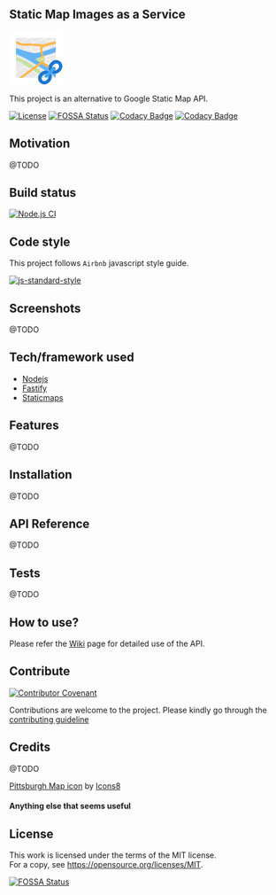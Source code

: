 ## Static Map Images as a Service
![Logo](./assets/logo-96.png)  

This project is an alternative to Google Static Map API.  

[![License](https://img.shields.io/github/license/gihan10/staticmap-service)](https://github.com/gihan10/staticmap-service/blob/main/LICENSE)
[![FOSSA Status](https://app.fossa.com/api/projects/git%2Bgithub.com%2Fgihan10%2Fstaticmap-service.svg?type=shield)](https://app.fossa.com/projects/git%2Bgithub.com%2Fgihan10%2Fstaticmap-service?ref=badge_shield) 
[![Codacy Badge](https://api.codacy.com/project/badge/Grade/1a4d865272044212860e5c1b1a090c26)](https://app.codacy.com/gh/gihan10/staticmap-service?utm_source=github.com&utm_medium=referral&utm_content=gihan10/staticmap-service&utm_campaign=Badge_Grade)
[![Codacy Badge](https://app.codacy.com/project/badge/Coverage/f4ea491b97724199a871de00ea437563)](https://www.codacy.com/gh/gihan10/staticmap-service/dashboard?utm_source=github.com&utm_medium=referral&utm_content=gihan10/staticmap-service&utm_campaign=Badge_Coverage)


## Motivation
@TODO


## Build status
[![Node.js CI](https://img.shields.io/github/workflow/status/gihan10/staticmap-service/Node.js%20CI?label=Node.js%20CI)](https://github.com/gihan10/staticmap-service/actions?query=workflow%3A%22Node.js+CI%22)

## Code style
This project follows `Airbnb` javascript style guide.

[![js-standard-style](https://img.shields.io/badge/code%20style-airbnb-brightgreen)](https://github.com/airbnb/javascript)
 
## Screenshots
@TODO

## Tech/framework used
- [Nodejs](https://nodejs.org)
- [Fastify](https://www.npmjs.com/package/fastify)
- [Staticmaps](https://www.npmjs.com/package/staticmaps)

## Features
@TODO

## Installation
@TODO

## API Reference

@TODO

## Tests
@TODO

## How to use?
Please refer the [Wiki](https://github.com/gihan10/staticmap-service/wiki) page for detailed use of the API.

## Contribute

[![Contributor Covenant](https://img.shields.io/badge/Contributor%20Covenant-v2.0%20adopted-ff69b4.svg)](code_of_conduct.md)  

Contributions are welcome to the project. Please kindly go through the [contributing guideline](.github/CONTRIBUTING.md)

## Credits
@TODO

[Pittsburgh Map icon](https://icons8.com/icons/set/pittsburgh-map) by [Icons8](https://icons8.com)

#### Anything else that seems useful

## License
This work is licensed under the terms of the MIT license.  
For a copy, see <https://opensource.org/licenses/MIT>.

[![FOSSA Status](https://app.fossa.com/api/projects/git%2Bgithub.com%2Fgihan10%2Fstaticmap-service.svg?type=large)](https://app.fossa.com/projects/git%2Bgithub.com%2Fgihan10%2Fstaticmap-service?ref=badge_large)
